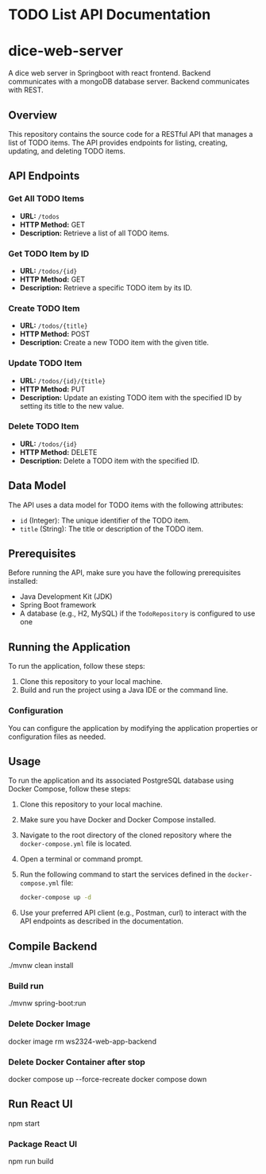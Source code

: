 # TODO List API Documentation

# dice-web-server
A dice web server in Springboot with react frontend.
Backend communicates with a mongoDB database server.
Backend communicates with REST.

## Overview

This repository contains the source code for a RESTful API that manages a list of TODO items. The API provides endpoints for listing, creating, updating, and deleting TODO items.

## API Endpoints

### Get All TODO Items

- **URL:** `/todos`
- **HTTP Method:** GET
- **Description:** Retrieve a list of all TODO items.

### Get TODO Item by ID

- **URL:** `/todos/{id}`
- **HTTP Method:** GET
- **Description:** Retrieve a specific TODO item by its ID.

### Create TODO Item

- **URL:** `/todos/{title}`
- **HTTP Method:** POST
- **Description:** Create a new TODO item with the given title.

### Update TODO Item

- **URL:** `/todos/{id}/{title}`
- **HTTP Method:** PUT
- **Description:** Update an existing TODO item with the specified ID by setting its title to the new value.

### Delete TODO Item

- **URL:** `/todos/{id}`
- **HTTP Method:** DELETE
- **Description:** Delete a TODO item with the specified ID.

## Data Model

The API uses a data model for TODO items with the following attributes:

- `id` (Integer): The unique identifier of the TODO item.
- `title` (String): The title or description of the TODO item.

## Prerequisites

Before running the API, make sure you have the following prerequisites installed:

- Java Development Kit (JDK)
- Spring Boot framework
- A database (e.g., H2, MySQL) if the `TodoRepository` is configured to use one

## Running the Application

To run the application, follow these steps:

1. Clone this repository to your local machine.
2. Build and run the project using a Java IDE or the command line.

### Configuration

You can configure the application by modifying the application properties or configuration files as needed.

## Usage


To run the application and its associated PostgreSQL database using Docker Compose, follow these steps:

1. Clone this repository to your local machine.
2. Make sure you have Docker and Docker Compose installed.

3. Navigate to the root directory of the cloned repository where the `docker-compose.yml` file is located.

4. Open a terminal or command prompt.

5. Run the following command to start the services defined in the `docker-compose.yml` file:

   ```bash
   docker-compose up -d

6. Use your preferred API client (e.g., Postman, curl) to interact with the API endpoints as described in the documentation.


## Compile Backend
./mvnw clean install 

### Build run
./mvnw spring-boot:run

### Delete Docker Image
docker image rm ws2324-web-app-backend

### Delete Docker Container after stop
docker compose up --force-recreate
docker compose down

## Run React UI
npm start

### Package React UI
npm run build